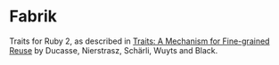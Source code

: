 # Fabrik

Traits for Ruby 2, as described in [Traits: A Mechanism for
Fine-grained Reuse][paper] by Ducasse, Nierstrasz, Schärli, Wuyts and Black.

[paper]: http://scg.unibe.ch/archive/papers/Duca06bTOPLASTraits.pdf
